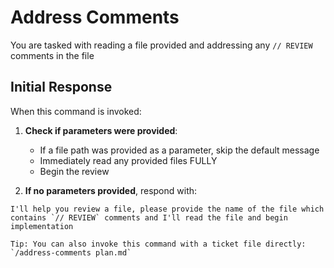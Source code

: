# Address Comments

You are tasked with reading a file provided and addressing any `// REVIEW` comments in the file

## Initial Response

When this command is invoked:

1. **Check if parameters were provided**:
   - If a file path was provided as a parameter, skip the default message
   - Immediately read any provided files FULLY
   - Begin the review

2. **If no parameters provided**, respond with:
```
I'll help you review a file, please provide the name of the file which
contains `// REVIEW` comments and I'll read the file and begin implementation

Tip: You can also invoke this command with a ticket file directly: `/address-comments plan.md`
```
